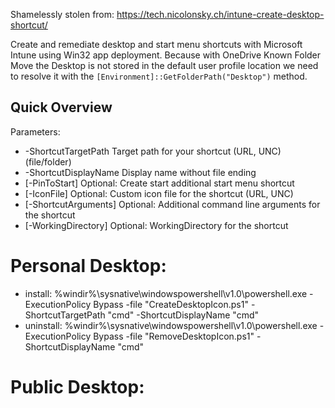 Shamelessly stolen from: https://tech.nicolonsky.ch/intune-create-desktop-shortcut/

Create and remediate desktop and start menu shortcuts with Microsoft Intune using Win32 app deployment. Because with OneDrive Known Folder Move the Desktop is not stored in the default user profile location we need to resolve it with the ```[Environment]::GetFolderPath("Desktop")``` method.

## Quick Overview


Parameters:
* -ShortcutTargetPath	    Target path for your shortcut (URL, UNC) (file/folder)
* -ShortcutDisplayName	    Display name without file ending
* [-PinToStart]	            Optional: Create start additional start menu shortcut
* [-IconFile]	            Optional: Custom icon file for the shortcut (URL, UNC)
* [-ShortcutArguments]	    Optional: Additional command line arguments for the shortcut
* [-WorkingDirectory]	    Optional: WorkingDirectory for the shortcut

# Personal Desktop:
* install:
%windir%\sysnative\windowspowershell\v1.0\powershell.exe -ExecutionPolicy Bypass -file "CreateDesktopIcon.ps1" -ShortcutTargetPath "cmd" -ShortcutDisplayName "cmd"
* uninstall:
%windir%\sysnative\windowspowershell\v1.0\powershell.exe -ExecutionPolicy Bypass -file "RemoveDesktopIcon.ps1" -ShortcutDisplayName "cmd"

# Public Desktop:
